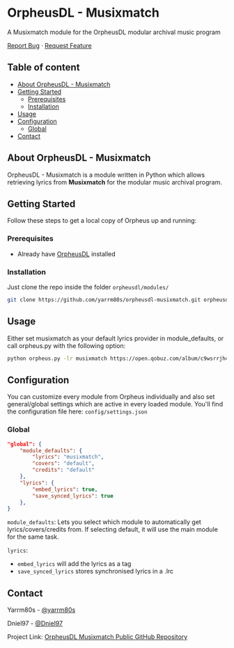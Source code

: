 <!-- PROJECT INTRO -->

OrpheusDL - Musixmatch
=================

A Musixmatch module for the OrpheusDL modular archival music program

[Report Bug](https://github.com/yarrm80s/orpheusdl-musixmatch/issues)
·
[Request Feature](https://github.com/yarrm80s/orpheusdl-musixmatch/issues)


## Table of content

- [About OrpheusDL - Musixmatch](#about-orpheusdl-musixmatch)
- [Getting Started](#getting-started)
    - [Prerequisites](#prerequisites)
    - [Installation](#installation)
- [Usage](#usage)
- [Configuration](#configuration)
    - [Global](#global)
- [Contact](#contact)


<!-- ABOUT ORPHEUS -->
## About OrpheusDL - Musixmatch

OrpheusDL - Musixmatch is a module written in Python which allows retrieving lyrics from **Musixmatch** for the modular music archival program.


<!-- GETTING STARTED -->
## Getting Started

Follow these steps to get a local copy of Orpheus up and running:

### Prerequisites

* Already have [OrpheusDL](https://github.com/yarrm80s/orpheusdl) installed

### Installation

Just clone the repo inside the folder `orpheusdl/modules/`
   ```sh
   git clone https://github.com/yarrm80s/orpheusdl-musixmatch.git orpheusdl/modules/musixmatch
   ```

<!-- USAGE EXAMPLES -->
## Usage

Either set musixmatch as your default lyrics provider in module_defaults, or call orpheus.py with the following option:

```sh
python orpheus.py -lr musixmatch https://open.qobuz.com/album/c9wsrrjh49ftb
```

<!-- CONFIGURATION -->
## Configuration

You can customize every module from Orpheus individually and also set general/global settings which are active in every
loaded module. You'll find the configuration file here: `config/settings.json`

### Global

```json
"global": {
    "module_defaults": {
        "lyrics": "musixmatch",
        "covers": "default",
        "credits": "default"
    },
    "lyrics": {
        "embed_lyrics": true,
        "save_synced_lyrics": true
    },
}
```

`module_defaults`: Lets you select which module to automatically get lyrics/covers/credits from. If selecting default, it will use the main module for the same task.

`lyrics`:
* `embed_lyrics` will add the lyrics as a tag
* `save_synced_lyrics` stores synchronised lyrics in a .lrc

<!-- Contact -->
## Contact

Yarrm80s - [@yarrm80s](https://github.com/yarrm80s)

Dniel97 - [@Dniel97](https://github.com/Dniel97)

Project Link: [OrpheusDL Musixmatch Public GitHub Repository](https://github.com/yarrm80s/orpheusdl-musixmatch)
